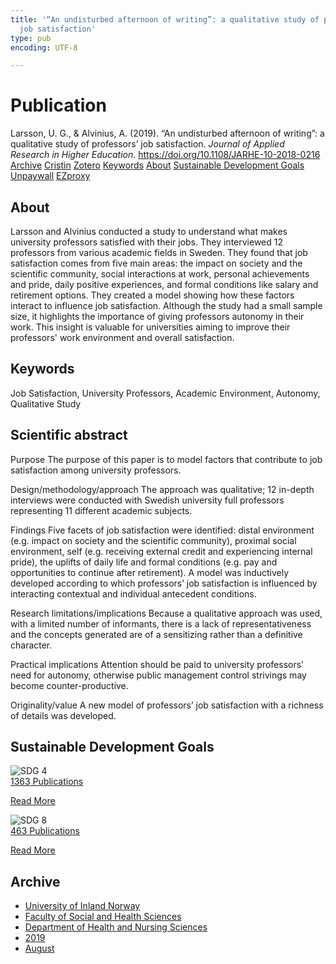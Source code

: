 ```yaml
---
title: '“An undisturbed afternoon of writing”: a qualitative study of professors’
  job satisfaction'
type: pub
encoding: UTF-8

---
```

<h1>Publication</h1>
<article id="csl-bib-container-8GRTGGS5" class="csl-bib-container">
  <div class="csl-bib-body"> <div class="csl-entry">Larsson, U. G., &#38; Alvinius, A. (2019). “An undisturbed afternoon of writing”: a qualitative study of professors’ job satisfaction. <i>Journal of Applied Research in Higher Education</i>. <a href="https://doi.org/10.1108/JARHE-10-2018-0216">https://doi.org/10.1108/JARHE-10-2018-0216</a></div> </div>
  <div class="csl-bib-buttons">
    <a href="#taxonomy-article-8GRTGGS5" alt="archive" class="csl-bib-button">Archive</a>
    <a href="https://app.cristin.no/results/show.jsf?id=1716320" alt="Cristin" class="csl-bib-button">Cristin</a>
    <a href="http://zotero.org/groups/5881554/items/8GRTGGS5" alt="Zotero" class="csl-bib-button">Zotero</a>
    <a href="#keywords-article-8GRTGGS5" alt="keywords" class="csl-bib-button">Keywords</a>
    <a href="#about-article-8GRTGGS5" alt="about_pub" class="csl-bib-button">About</a>
    <a href="#sdg-article-8GRTGGS5" alt="sdg" class="csl-bib-button">Sustainable Development Goals</a>
    <a href="https://doi.org/10.1108/jarhe-10-2018-0216" alt="Unpaywall" class="csl-bib-button">Unpaywall</a>
    <a href="https://doi.org/10.1108/jarhe-10-2018-0216" alt="EZproxy" class="csl-bib-button">EZproxy</a>
  </div>
  <div id="csl-bib-meta-container-8GRTGGS5"></div>
</article>
<div id="csl-bib-meta-8GRTGGS5" class="csl-bib-meta">
  <article id="about-article-8GRTGGS5" class="about_pub-article">
    <h1>About</h1>
    Larsson and Alvinius conducted a study to understand what makes university professors satisfied with their jobs. They interviewed 12 professors from various academic fields in Sweden. They found that job satisfaction comes from five main areas: the impact on society and the scientific community, social interactions at work, personal achievements and pride, daily positive experiences, and formal conditions like salary and retirement options. They created a model showing how these factors interact to influence job satisfaction. Although the study had a small sample size, it highlights the importance of giving professors autonomy in their work. This insight is valuable for universities aiming to improve their professors' work environment and overall satisfaction.
  </article>
  <article id="keywords-article-8GRTGGS5" class="keywords-article">
    <h1>Keywords</h1>
    Job Satisfaction, University Professors, Academic Environment, Autonomy, Qualitative Study
  </article>
  <article id="abstract-article-8GRTGGS5" class="abstract-article">
    <h1>Scientific abstract</h1>
    Purpose 
The purpose of this paper is to model factors that contribute to job satisfaction among university professors. 
 
Design/methodology/approach 
The approach was qualitative; 12 in-depth interviews were conducted with Swedish university full professors representing 11 different academic subjects. 
 
Findings 
Five facets of job satisfaction were identified: distal environment (e.g. impact on society and the scientific community), proximal social environment, self (e.g. receiving external credit and experiencing internal pride), the uplifts of daily life and formal conditions (e.g. pay and opportunities to continue after retirement). A model was inductively developed according to which professors’ job satisfaction is influenced by interacting contextual and individual antecedent conditions. 
 
Research limitations/implications 
Because a qualitative approach was used, with a limited number of informants, there is a lack of representativeness and the concepts generated are of a sensitizing rather than a definitive character. 
 
Practical implications 
Attention should be paid to university professors’ need for autonomy, otherwise public management control strivings may become counter-productive. 
 
Originality/value 
A new model of professors’ job satisfaction with a richness of details was developed.
  </article>
  <article id="sdg-article-8GRTGGS5" class="sdg-article">
    <h1>Sustainable Development Goals</h1>
    <div class="sdg-container"><div id="sdg4" class="sdg">
        <img src="{{< params subfolder >}}images/sdg/sdg04_en.png" class="image" alt="SDG 4">
        <div class="sdg-overlay">
          <a href="{{< params subfolder >}}en/archive/?sdg=4#archive" class="sdg-publication-count"><span>1363</span> Publications</a>
          <p><a href="https://sdgs.un.org/goals/goal4" class="sdg-read-more">Read More</a></p>
        </div>
      </div> <div id="sdg8" class="sdg">
        <img src="{{< params subfolder >}}images/sdg/sdg08_en.png" class="image" alt="SDG 8">
        <div class="sdg-overlay">
          <a href="{{< params subfolder >}}en/archive/?sdg=8#archive" class="sdg-publication-count"><span>463</span> Publications</a>
          <p><a href="https://sdgs.un.org/goals/goal8" class="sdg-read-more">Read More</a></p>
        </div>
      </div></div>
  </article>
  <article id="taxonomy-article-8GRTGGS5" class="taxonomy-article">
    <h1>Archive</h1>
    <ul>
      <li><a href="{{< params subfolder >}}en/archive/?key=3DCRN523">University of Inland Norway</a></li>
      <li><a href="{{< params subfolder >}}en/archive/?key=IDKFS3MX">Faculty of Social and Health Sciences</a></li>
      <li><a href="{{< params subfolder >}}en/archive/?key=GTV4ECMZ">Department of Health and Nursing Sciences</a></li>
      <li><a href="{{< params subfolder >}}en/archive/?key=E7THIEEM">2019</a></li>
      <li><a href="{{< params subfolder >}}en/archive/?key=RVVJX4EK">August</a></li>
    </ul>
  </article>
</div>
